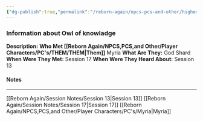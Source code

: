```yaml
---
{"dg-publish":true,"permalink":"/reborn-again/npcs-pcs-and-other/higher-powers/shards-of-the-grey/owl-of-knowladge/"}
---
```


### Information about Owl of knowladge
**Description:** 
**Who Met [[Reborn Again/NPCS,PCS,and Other/Player Characters/PC's/THEM/THEM\|Them]]** Myria
**What Are They:** God Shard
**When Were They Met:** Session 17
**When Were They Heard About:** Session 13

#### Notes
---
[[Reborn Again/Session Notes/Session 13\|Session 13]]
[[Reborn Again/Session Notes/Session 17\|Session 17]]
[[Reborn Again/NPCS,PCS,and Other/Player Characters/PC's/Myria\|Myria]]


